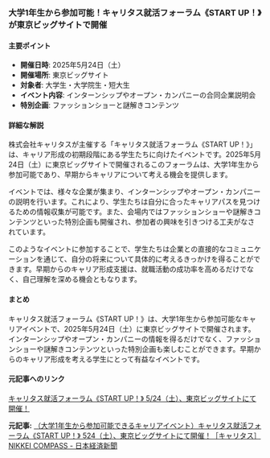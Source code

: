### 大学1年生から参加可能！キャリタス就活フォーラム《START UP！》が東京ビッグサイトで開催

#### 主要ポイント
- **開催日時**: 2025年5月24日（土）
- **開催場所**: 東京ビッグサイト
- **対象者**: 大学生・大学院生・短大生
- **イベント内容**: インターンシップやオープン・カンパニーの合同企業説明会
- **特別企画**: ファッションショーと謎解きコンテンツ

#### 詳細な解説

株式会社キャリタスが主催する「キャリタス就活フォーラム《START UP！》」は、キャリア形成の初期段階にある学生たちに向けたイベントです。2025年5月24日（土）に東京ビッグサイトで開催されるこのフォーラムは、大学1年生から参加可能であり、早期からキャリアについて考える機会を提供します。

イベントでは、様々な企業が集まり、インターンシップやオープン・カンパニーの説明を行います。これにより、学生たちは自分に合ったキャリアパスを見つけるための情報収集が可能です。また、会場内ではファッションショーや謎解きコンテンツといった特別企画も開催され、参加者の興味を引きつける工夫がなされています。

このようなイベントに参加することで、学生たちは企業との直接的なコミュニケーションを通じて、自分の将来について具体的に考えるきっかけを得ることができます。早期からのキャリア形成支援は、就職活動の成功率を高めるだけでなく、自己理解を深める機会ともなります。

#### まとめ

キャリタス就活フォーラム《START UP！》は、大学1年生から参加可能なキャリアイベントで、2025年5月24日（土）に東京ビッグサイトで開催されます。インターンシップやオープン・カンパニーの情報を得るだけでなく、ファッションショーや謎解きコンテンツといった特別企画も楽しむことができます。早期からのキャリア形成を考える学生にとって有益なイベントです。

#### 元記事へのリンク
[キャリタス就活フォーラム《START UP！》 5/24（土）、東京ビッグサイトにて開催！](https://www.nikkei.com/article/DGXZQOUA1651E0Q5A510C2000000/)

**元記事:** [（大学1年生から参加可能できるキャリアイベント）キャリタス就活フォーラム《START UP！》 524（土）、東京ビッグサイトにて開催！［キャリタス］ NIKKEI COMPASS - 日本経済新聞](https://www.nikkei.com/compass/content/PRTKDB000000717_000003965/preview)